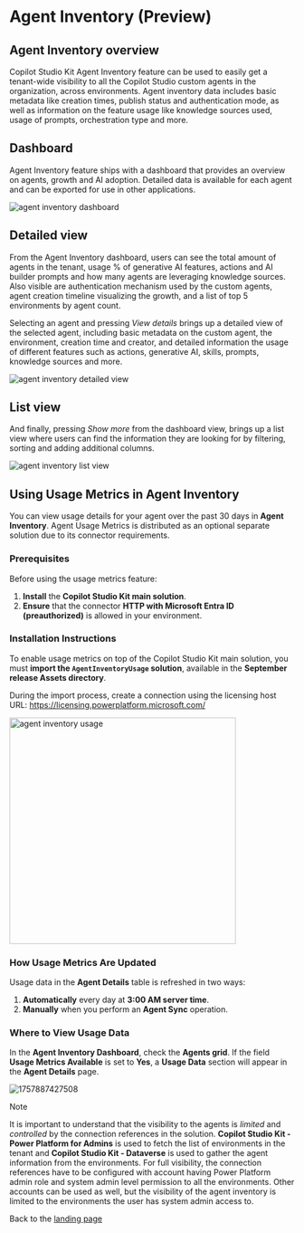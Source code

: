 # Agent Inventory (Preview)

## Agent Inventory overview

Copilot Studio Kit Agent Inventory feature can be used to easily get a tenant-wide visibility to all the Copilot Studio custom agents in the organization, across environments. Agent inventory data includes basic metadata like creation times, publish status and authentication mode, as well as information on the feature usage like knowledge sources used, usage of prompts, orchestration type and more.

## Dashboard

Agent Inventory feature ships with a dashboard that provides an overview on agents, growth and AI adoption. Detailed data is available for each agent and can be exported for use in other applications.

![agent inventory dashboard](https://github.com/user-attachments/assets/f5c556f9-3dd0-41fb-acda-00c64c781b3e)

## Detailed view

From the Agent Inventory dashboard, users can see the total amount of agents in the tenant, usage % of generative AI features, actions and AI builder prompts
and how many agents are leveraging knowledge sources. Also visible are authentication mechanism used by the custom agents, agent creation timeline
visualizing the growth, and a list of top 5 environments by agent count.

Selecting an agent and pressing *View details* brings up a detailed view of the selected agent, including basic metadata on the custom agent,
the environment, creation time and creator, and detailed information the usage of different features such as actions, generative AI, skills, prompts,
knowledge sources and more.

![agent inventory detailed view](https://github.com/user-attachments/assets/02dd5e90-9810-4bce-b500-df03cee118c6)

## List view

And finally, pressing *Show more* from the dashboard view, brings up a list view where users can find the information they are looking for by filtering, sorting and adding additional columns.

![agent inventory list view](https://github.com/user-attachments/assets/2e10abe5-e13e-4aae-a18b-ca6eb6c14469)

## Using Usage Metrics in Agent Inventory 
You can view usage details for your agent over the past 30 days in **Agent Inventory**. Agent Usage Metrics is distributed as an optional separate solution due to its connector requirements.

### Prerequisites 

Before using the usage metrics feature:

1. **Install** the **Copilot Studio Kit main solution**.
2. **Ensure** that the connector **HTTP with Microsoft Entra ID (preauthorized)** is allowed in your environment.

### Installation Instructions 

To enable usage metrics on top of the Copilot Studio Kit main solution, you must **import the `AgentInventoryUsage` solution**, available in the **September release Assets directory**.

During the import process, create a connection using the licensing host URL: https://licensing.powerplatform.microsoft.com/

<img width="400" alt="agent inventory usage" src="https://github.com/user-attachments/assets/bac647a7-462a-4021-ae60-e74094787a64" />

### How Usage Metrics Are Updated 

Usage data in the **Agent Details** table is refreshed in two ways:

1. **Automatically** every day at **3:00 AM server time**.
2. **Manually** when you perform an **Agent Sync** operation.

### Where to View Usage Data 

In the **Agent Inventory Dashboard**, check the **Agents grid**.
If the field **Usage Metrics Available** is set to **Yes**, a **Usage Data** section will appear in the **Agent Details** page.

![1757887427508](https://github.com/user-attachments/assets/f21cc4bd-b14e-45cb-87fc-85be6a7740f1)

> [!NOTE]
> It is important to understand that the visibility to the agents is *limited* and *controlled* by the connection references in the solution. **Copilot Studio Kit - Power Platform for Admins** is used to fetch the list of environments in the tenant and **Copilot Studio Kit - Dataverse** is used to gather the agent information from the environments. For full visibility, the connection references have to be configured with account having Power Platform admin role and system admin level permission to all the environments. Other accounts can be used as well, but the visibility of the agent inventory is limited to the environments the user has system admin access to.

Back to the [landing page](./README.md#power-cat-copilot-studio-kit)
